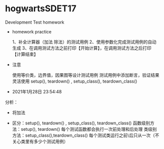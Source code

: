 # hogwartsSDET17
Development Test homework

- homework practice

    1、补全计算器（加法 除法）的测试用例
    2、使用参数化完成测试用例的自动生成
    3、在调用测试方法之前打印【开始计算】，在调用测试方法之后打印【计算结束】
- 注意

    使用等价类，边界值，因果图等设计测试用例
    测试用例中添加断言，验证结果
    灵活使用 setup(), teardown() , setup_class(), teardown_class()

- 2021年1月28日 23:54:48

分析：

- 将加法
    
    
    
-  区分：setup(), teardown() , setup_class(), teardown_class()
    函数级别方法：setup(), teardown()
                每个测试函数都会执行一次前处理和后处理
    类级别方法：setup_class(),teardown_class() 
                每个测试类运行之前\后只从一次（不关心类里有多少个测试用例）
                